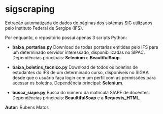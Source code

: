 # sigscraping

Extração automatizada de dados de páginas dos sistemas SIG utilizados pelo Instituto Federal de Sergipe (IFS).

Por enquanto, o repositório possui apenas 3 scripts Python:

- **baixa\_portarias.py** Download de todas portarias emitidas pelo IFS para um determinado servidor interessado, disponibilizadas no SIPAC. Dependências principais: **Selenium** e **BeautifulSoup**.

- **baixa\_boletins\_tecnico.py** Download de todos os boletins de estudantes do IFS de um determinado curso, disponíveis no SIGAA desde que o usuário faça login com um perfil com as permissões para acessar os boletins. Dependência principal: **Selenium**.
- **busca\_siape.py** Busca do número da matrícula SIAPE de docentes. Dependências principais: **BeaultifulSoap** e a **Requests_HTML**.

**Autor:** Rubens Matos